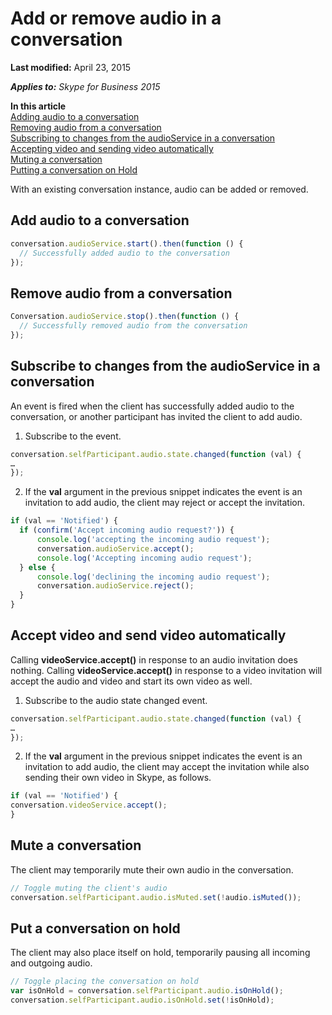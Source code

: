 
# Add or remove audio in a conversation

 **Last modified:** April 23, 2015

 _**Applies to:** Skype for Business 2015_

 **In this article**<br/>
[Adding audio to a conversation](#sectionSection0)  
[Removing audio from a conversation](#sectionSection1)  
[Subscribing to changes from the audioService in a conversation](#sectionSection2)  
[Accepting video and sending video automatically](#sectionSection3)  
[Muting a conversation](#sectionSection4)  
[Putting a conversation on Hold](#sectionSection5)  


With an existing conversation instance, audio can be added or removed. 

## Add audio to a conversation
<a name="sectionSection0"> </a>



  ```js
  conversation.audioService.start().then(function () {
	// Successfully added audio to the conversation
});

  ```


## Remove audio from a conversation
<a name="sectionSection1"> </a>




  ```js
  Conversation.audioService.stop().then(function () {
	// Successfully removed audio from the conversation
});

  ```


## Subscribe to changes from the audioService in a conversation
<a name="sectionSection2"> </a>

An event is fired when the client has successfully added audio to the conversation, or another participant has invited the client to add audio. 


1. Subscribe to the event.
    

  ```js
  conversation.selfParticipant.audio.state.changed(function (val) {
…
});

  ```

2. If the **val** argument in the previous snippet indicates the event is an invitation to add audio, the client may reject or accept the invitation.
    

  ```js
  if (val == 'Notified') {
    if (confirm('Accept incoming audio request?')) {
        console.log('accepting the incoming audio request');
        conversation.audioService.accept();
        console.log('Accepting incoming audio request');
    } else {
        console.log('declining the incoming audio request');
        conversation.audioService.reject();
    }
}
  ```


## Accept video and send video automatically
<a name="sectionSection3"> </a>

Calling **videoService.accept()** in response to an audio invitation does nothing. Calling **videoService.accept()** in response to a video invitation will accept the audio and video and start its own video as well.


1. Subscribe to the audio state changed event.
    

  ```js
  conversation.selfParticipant.audio.state.changed(function (val) {
…
});

  ```

2. If the **val** argument in the previous snippet indicates the event is an invitation to add audio, the client may accept the invitation while also sending their own video in Skype, as follows.

    
  ```js
  if (val == 'Notified') {
conversation.videoService.accept();
}

  ```


## Mute a conversation
<a name="sectionSection4"> </a>


The client may temporarily mute their own audio in the conversation.
    

  ```js
  // Toggle muting the client's audio
conversation.selfParticipant.audio.isMuted.set(!audio.isMuted());

  ```


## Put a conversation on hold
<a name="sectionSection5"> </a>

The client may also place itself on hold, temporarily pausing all incoming and outgoing audio.
    

  ```js
  // Toggle placing the conversation on hold
var isOnHold = conversation.selfParticipant.audio.isOnHold();
conversation.selfParticipant.audio.isOnHold.set(!isOnHold);

  ```

